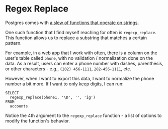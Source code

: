 # Regex Replace

Postgres comes with [a slew of functions that operate on
strings](https://www.postgresql.org/docs/11/functions-string.html).

One such function that I find myself reaching for often is `regexp_replace`.
This function allows us to replace a substring that matches a certain pattern.

For example, in a web app that I work with often, there is a column on the
user's table called `phone`, with no validation / normalization done on the
data. As a result, users can enter a phone number with dashes, parenthesis, or
other characters - e.g., `(202) 456-1111`, `202-456-1111`, etc.

However, when I want to export this data, I want to normalize the phone number a
bit more. If I want to only keep digits, I can run:

```
SELECT
  regexp_replace(phone1, '\D', '', 'ig')
FROM
  accounts
```

Notice the 4th argument to the `regexp_replace` function - a list of options to
modify the function's behavior.
